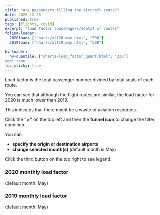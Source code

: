 ```yaml
---
title: "Are passengers filling the aircraft seats?"
date: 2020-12-20
published: true
tags: [flights, covid]
excerpt: "load factor (passengers/seats) of routes"
folium-loader:
  2020load: ["charts/all20_may.html", "500"]
  2019load: ["charts/all19_may.html", "500"]

hv-loader:
  hv-quantile: ["charts/load_factor_quant.html", "330"]
toc: true
toc_sticky: true
---
```



Load factor is the total passenger number divided by total seats of each route.

You can see that although the flight routes are similar, the load factor for 2020 is much lower than 2019.

This indicates that there might be a waste of aviation resources.

<div id="hv-quantile"></div>


Click the **">"** on the top left and then the **funnel icon** to change the filter condition.

You can
- **specify the origin or destination airports**
- **change selected month(s)** (default month is May)

Click the third button on the top right to see legend.

### 2020 monthly load factor

(default month: May)

<div id="2020load"></div>

### 2019 monthly load factor

(default month: May)

<div id="2019load"></div>
